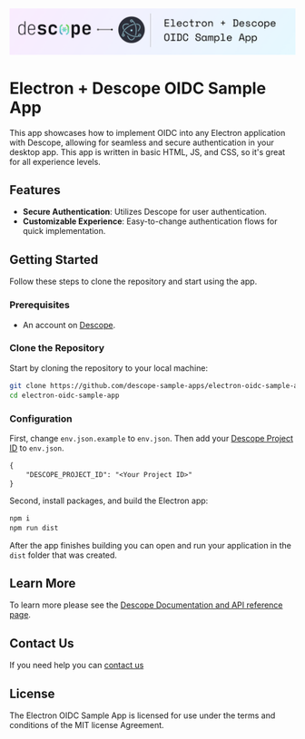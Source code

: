 <img width="1400" alt="Descope Electron OIDC Banner" src="./electron_oidc_sample_app_banner.png">

# Electron + Descope OIDC Sample App

This app showcases how to implement OIDC into any Electron application with Descope, allowing for seamless and secure authentication in your desktop app. This app is written in basic HTML, JS, and CSS, so it's great for all experience levels. 

## Features

- **Secure Authentication**: Utilizes Descope for user authentication.
- **Customizable Experience**: Easy-to-change authentication flows for quick implementation.
  
## Getting Started
Follow these steps to clone the repository and start using the app.

### Prerequisites 

- An account on [Descope](https://descope.com/).

### Clone the Repository

Start by cloning the repository to your local machine:

```bash
git clone https://github.com/descope-sample-apps/electron-oidc-sample-app.git
cd electron-oidc-sample-app
```
### Configuration 

First, change `env.json.example` to `env.json`. Then add your [Descope Project ID](https://app.descope.com/settings/project) to `env.json`.

```
{
    "DESCOPE_PROJECT_ID": "<Your Project ID>"
}
```

Second, install packages, and build the Electron app:

```bash
npm i
npm run dist
```

After the app finishes building you can open and run your application in the `dist` folder that was created. 


## Learn More
To learn more please see the [Descope Documentation and API reference page](https://docs.descope.com/).

## Contact Us
If you need help you can [contact us](https://docs.descope.com/support/)

## License
The Electron OIDC Sample App is licensed for use under the terms and conditions of the MIT license Agreement.
